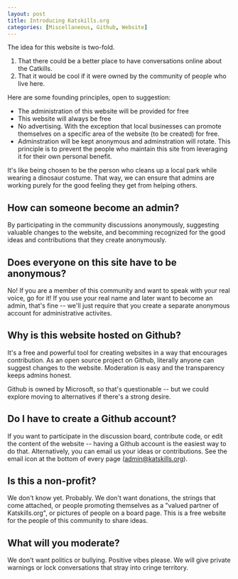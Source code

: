 ```yaml
---
layout: post
title: Introducing Katskills.org
categories: [Miscellaneous, Github, Website]
---
```


The idea for this website is two-fold. 
1. That there could be a better place to have conversations online about the Catkills.
2. That it would be cool if it were owned by the community of people who live here. 

Here are some founding principles, open to suggestion:

- The administration of this website will be provided for free
- This website will always be free
- No advertising. With the exception that local businesses can promote themselves on a specific area of the website (to be created) for free.
- Adminstration will be kept anonymous and adminstration will rotate. This principle is to prevent the people who maintain this site from leveraging it for their own personal benefit.

It's like being chosen to be the person who cleans up a local park while wearing a dinosaur costume. That way, we can ensure that admins are working purely for the good feeling they get from helping others.

## How can someone become an admin? 

By participating in the community discussions anonymously, suggesting valuable changes to the website, and becomming recognized for the good ideas and contributions that they create anonymously.

## Does everyone on this site have to be anonymous? 

No! If you are a member of this community and want to speak with your real voice, go for it! If you use your real name and later want to become an admin, that's fine -- we'll just require that you create a separate anonymous account for administrative activites.

## Why is this website hosted on Github?

It's a free and powerful tool for creating websites in a way that encourages contribution. As an open source project on Github, literally anyone can suggest changes to the website. Moderation is easy and the transparency keeps admins honest. 

Github is owned by Microsoft, so that's questionable -- but we could explore moving to alternatives if there's a strong desire.

## Do I have to create a Github account?

If you want to participate in the discussion board, contribute code, or edit the content of the website -- having a Github account is the easiest way to do that. Alternatively, you can email us your ideas or contributions. See the email icon at the bottom of every page (admin@katskills.org).

## Is this a non-profit?

We don't know yet. Probably. We don't want donations, the strings that come attached, or people promoting themselves as a "valued partner of Katskills.org", or pictures of people on a board page. This is a free website for the people of this community to share ideas.

## What will you moderate?

We don't want politics or bullying. Positive vibes please. We will give private warnings or lock conversations that stray into cringe territory.
